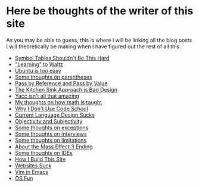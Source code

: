 Here be thoughts of the writer of this site
===========================================

As you may be able to guess, this is where I will be linking all the 
blog posts I will theoretically be making when I have figured out the 
rest of all this.

- [Symbol Tables Shouldn't Be This Hard](symbol-table.html)
- ["Learning" to Waltz](last-waltz.html)
- [Ubuntu is too easy](system.html)
- [Some thoughts on parentheses](parens.html)
- [Pass by Reference and Pass by Value](pass.html)
- [The Kitchen Sink Approach is Bad Design](kitchen-sink.html)
- [Yacc isn't all that amazing](useless.html)
- [My thoughts on how math is taught](teaching-math.html)
- [Why I Don't Use Code School](learning.html)
- [Current Language Design Sucks](language-design.html)
- [Objectivity and Subjectivity](subjectivity.html)
- [Some thoughts on exceptions](exceptions.html)
- [Some thoughts on interviews](interviews.html)
- [Some thoughts on limitations](limitations.html)
- [About the Mass Effect 3 Ending](me3-ending.html)
- [Some thoughts on IDEs](ide-thoughts.html)
- [How I Build This Site](site-build.html)
- [Websites Suck](web-rant.html)
- [Vim in Emacs](vim-in-emacs.html)
- [OS Fun](os-fun.html)
